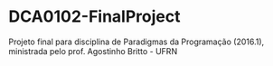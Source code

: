 # DCA0102-FinalProject
Projeto final para disciplina de Paradigmas da Programação (2016.1), ministrada pelo prof. Agostinho Britto - UFRN
